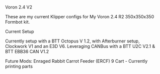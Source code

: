 Voron 2.4 V2

These are my current Klipper configs for My Voron 2.4 R2 350x350x350 Formbot kit.

Current Setup

Currently setup with a BTT Octopus V 1.2, with Afterburner setup, Clockwork V1 and an E3D V6.  Leveraging CANBus with a BTT U2C V2.1 & BTT EBB36 CAN V1.2 

Future Mods: Enraged Rabbit Carrot Feeder (ERCF) 9 Cart - Currently printing parts
